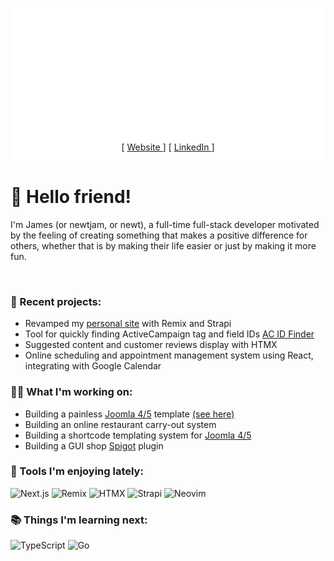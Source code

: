 <p align="center" style="width: 100%; height: auto; max-height: 200px; aspect-ratio: 9/5">
  <img src="img/header.svg" />
</p>

<div align="center">
  <span>
    [
    <a href="https://newtjam.com">
      Website
    </a>
    ]
  </span>
  <span>
    [
    <a href="https://linkedin.com/in/newtjam">
      LinkedIn
    </a>
    ]
  </span>
</div>

<hr />

# 👋 Hello friend!

I'm James (or newtjam, or newt), a full-time full-stack developer motivated by the feeling of creating something that makes a positive difference for others, whether that is by making their life easier or just by making it more fun.

<br/>

### 🎉 Recent projects:

- Revamped my [personal site](https://newtjam.com) with Remix and Strapi
- Tool for quickly finding ActiveCampaign tag and field IDs [AC ID Finder](https://acidfinder.com)
- Suggested content and customer reviews display with HTMX
- Online scheduling and appointment management system using React, integrating with Google Calendar

### 👨‍💻 What I'm working on:

- Building a painless [Joomla 4/5](https://joomla.org) template [(see here)](https://github.com/itsnewtjam/newtralize)
- Building an online restaurant carry-out system
- Building a shortcode templating system for [Joomla 4/5](https://joomla.org)
- Building a GUI shop [Spigot](https://spigotmc.org) plugin

### 🌟 Tools I'm enjoying lately:

<div>
  <img src="https://img.shields.io/badge/Next-black?style=flat-square&logo=next.js&logoColor=white" alt="Next.js" />
  <img src="https://img.shields.io/badge/Remix-black?style=flat-square&logo=remix&logoColor=white" alt="Remix" />
  <img src="https://img.shields.io/badge/HTMX-3366cc?style=flat-square&logo=htmx&logoColor=white" alt="HTMX" />
  <img src="https://img.shields.io/badge/Strapi-4945ff?style=flat-square&logo=strapi&logoColor=white" alt="Strapi" />
  <img src="https://img.shields.io/badge/Neovim-57a143?style=flat-square&logo=neovim&logoColor=white" alt="Neovim" />
</div>

### 📚 Things I'm learning next:

<div>
  <img src="https://img.shields.io/badge/TypeScript-3178c6?style=flat-square&logo=typescript&logoColor=white" alt="TypeScript" />
  <img src="https://img.shields.io/badge/Go-00add8?style=flat-square&logo=go&logoColor=white" alt="Go" />
</div>
